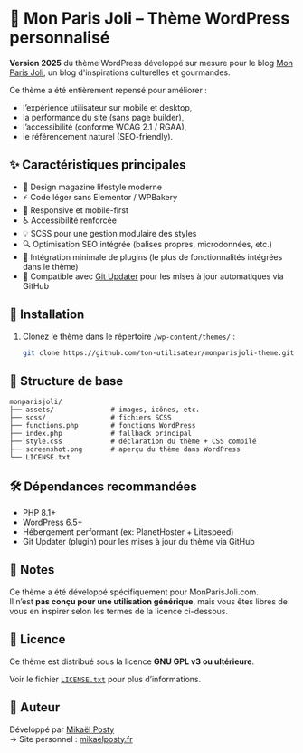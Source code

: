 # 🎀 Mon Paris Joli – Thème WordPress personnalisé

**Version 2025** du thème WordPress développé sur mesure pour le blog [Mon Paris Joli](https://monparisjoli.com), un blog d'inspirations culturelles et gourmandes.

Ce thème a été entièrement repensé pour améliorer :
- l’expérience utilisateur sur mobile et desktop,
- la performance du site (sans page builder),
- l’accessibilité (conforme WCAG 2.1 / RGAA),
- le référencement naturel (SEO-friendly).

## ✨ Caractéristiques principales

- 🎨 Design magazine lifestyle moderne
- ⚡ Code léger sans Elementor / WPBakery
- 📱 Responsive et mobile-first
- ♿ Accessibilité renforcée
- 💡 SCSS pour une gestion modulaire des styles
- 🔍 Optimisation SEO intégrée (balises propres, microdonnées, etc.)
- 🧩 Intégration minimale de plugins (le plus de fonctionnalités intégrées dans le thème)
- 🔁 Compatible avec [Git Updater](https://github.com/afragen/git-updater) pour les mises à jour automatiques via GitHub

## 🚀 Installation

1. Clonez le thème dans le répertoire `/wp-content/themes/` :
   ```bash
   git clone https://github.com/ton-utilisateur/monparisjoli-theme.git

## 📁 Structure de base

```
monparisjoli/
├── assets/              # images, icônes, etc.
├── scss/                # fichiers SCSS
├── functions.php        # fonctions WordPress
├── index.php            # fallback principal
├── style.css            # déclaration du thème + CSS compilé
├── screenshot.png       # aperçu du thème dans WordPress
└── LICENSE.txt
```

## 🛠️ Dépendances recommandées

- PHP 8.1+
- WordPress 6.5+
- Hébergement performant (ex: PlanetHoster + Litespeed)
- Git Updater (plugin) pour les mises à jour du thème via GitHub

## 📌 Notes

Ce thème a été développé spécifiquement pour MonParisJoli.com.  
Il n’est **pas conçu pour une utilisation générique**, mais vous êtes libres de vous en inspirer selon les termes de la licence ci-dessous.

## 📝 Licence

Ce thème est distribué sous la licence **GNU GPL v3 ou ultérieure**.

Voir le fichier [`LICENSE.txt`](./LICENSE.txt) pour plus d’informations.

## 👤 Auteur

Développé par [Mikaël Posty](https://mikaelposty.fr)  
→ Site personnel : [mikaelposty.fr](https://mikaelposty.fr)